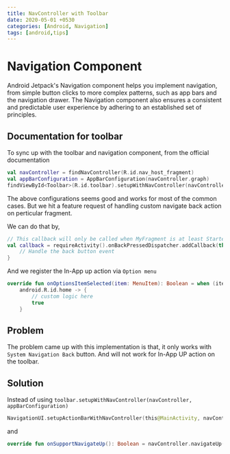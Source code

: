 ```yaml
---
title: NavController with Toolbar
date: 2020-05-01 +0530
categories: [Android, Navigation]
tags: [android,tips]
---
```


# Navigation Component

Android Jetpack's Navigation component helps you implement navigation, from simple button clicks to more complex patterns, such as app bars and the navigation drawer. The Navigation component also ensures a consistent and predictable user experience by adhering to an established set of principles.

## Documentation for toolbar 

To sync up with the toolbar and navigation component, from the official documentation 

``` kotlin
val navController = findNavController(R.id.nav_host_fragment)
val appBarConfiguration = AppBarConfiguration(navController.graph)
findViewById<Toolbar>(R.id.toolbar).setupWithNavController(navController, appBarConfiguration)
```

The above configurations seems good and works for most of the common cases. But we hit a feature request of handling custom navigate back action on perticular fragment.

We can do that by,

``` kotlin
// This callback will only be called when MyFragment is at least Started.
val callback = requireActivity().onBackPressedDispatcher.addCallback(this) {
    // Handle the back button event
}
```

And we register the In-App up action via `Option menu`

``` kotlin
override fun onOptionsItemSelected(item: MenuItem): Boolean = when (item.itemId) {
    android.R.id.home -> {
        // custom logic here
        true
    }
```

## Problem

The problem came up with this implementation is that, it only works with `System Navigation Back` button. And will not work for In-App UP action on the toolbar.


## Solution

Instead of using `toolbar.setupWithNavController(navController, appBarConfiguration)`

``` kotlin
NavigationUI.setupActionBarWithNavController(this@MainActivity, navController, appBarConfiguration)
```

and 

``` kotlin
override fun onSupportNavigateUp(): Boolean = navController.navigateUp(appBarConfiguration) || super.onSupportNavigateUp()
```
